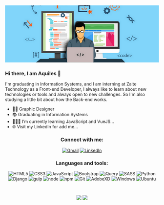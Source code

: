 <p align="center">
  <img src="https://raw.githubusercontent.com/aquilesfalcaoo/aquilesfalcaoo/master/Profile.png" />
</p>

### Hi there, I am Aquiles 👋

I'm graduating in Information Systems, and I am interning at Zaite Technology as a Front-end Developer, I always like to learn about new technologies or tools and always open to new challenges. So I'm also studying a little bit about how the Back-end works.

- 👩‍🎓 Graphic Designer
- 📚 Graduating in Information Systems
- 👨🏽‍💻 I’m currently learning JavaScript and VueJS...
- 🌐 Visit my LinkedIn for add me...

<h3 align="center">Connect with me:</h3>
<p align="center">
  <a href="mailto:aquilesfalcaoo@gmail.com" alt="Gmail">
  <img alt="Gmail" src="https://img.shields.io/badge/Gmail-D14836?style=for-the-badge&logo=gmail&logoColor=white" /></a>
  <a href="https://www.linkedin.com/in/aquilesfalcaoo/" alt="Linkedin">
  <img alt="LinkedIn" src="https://img.shields.io/badge/linkedin%20-%230077B5.svg?&style=for-the-badge&logo=linkedin&logoColor=white"/></a>
</p>

<h3 align="center">Languages and tools:</h3>
<p align="center">
  <img alt="HTML5" src="https://img.shields.io/badge/html5%20-%23E34F26.svg?&style=for-the-badge&logo=html5&logoColor=white"/>
  <img alt="CSS3" src="https://img.shields.io/badge/css3%20-%231572B6.svg?&style=for-the-badge&logo=css3&logoColor=white"/>
  <img alt="JavaScript" src="https://img.shields.io/badge/javascript%20-%23323330.svg?&style=for-the-badge&logo=javascript&logoColor=%23F7DF1E"/>
  <img alt="Bootstrap" src="https://img.shields.io/badge/bootstrap%20-%23563D7C.svg?&style=for-the-badge&logo=bootstrap&logoColor=white"/>
  <img alt="jQuery" src="https://img.shields.io/badge/jquery-%230769AD.svg?style=for-the-badge&logo=jquery&logoColor=white"/>
  <img alt="SASS" src="https://img.shields.io/badge/SASS%20-hotpink.svg?&style=for-the-badge&logo=SASS&logoColor=white"/>
  <img alt="Python" src="https://img.shields.io/badge/python%20-%2314354C.svg?&style=for-the-badge&logo=python&logoColor=white"/>
  <img alt="Django" src="https://img.shields.io/badge/django%20-%23092E20.svg?&style=for-the-badge&logo=django&logoColor=white"/>
  <img alt="gulp" src="https://img.shields.io/badge/GULP-%23CF4647.svg?style=for-the-badge&logo=gulp&logoColor=white" />
  <img alt="node" src="https://img.shields.io/badge/node.js-6DA55F?style=for-the-badge&logo=node.js&logoColor=white" />
  <img alt="npm" src="https://img.shields.io/badge/NPM-%23000000.svg?style=for-the-badge&logo=npm&logoColor=white" />
  <img alt="Git" src="https://img.shields.io/badge/git%20-%23F05033.svg?&style=for-the-badge&logo=git&logoColor=white"/>
  <img alt="AdobeXD" src="https://img.shields.io/badge/Adobe%20XD-470137?style=for-the-badge&logo=Adobe%20XD&logoColor=#FF61F6" />
  <img alt="Windows" src="https://img.shields.io/badge/Windows-0078D6?style=for-the-badge&logo=windows&logoColor=white" />
  <img alt="Ubuntu" src="https://img.shields.io/badge/Ubuntu-E95420?style=for-the-badge&logo=ubuntu&logoColor=white" />
</p><br>

<p align = "center">
  <img src = "https://github-readme-stats.vercel.app/api?username=aquilesfalcaoo&show_icons=true&theme=dark&line_height=33">
  <img src = "https://github-readme-stats.vercel.app/api/top-langs/?username=aquilesfalcaoo&hide=java,css,html&theme=dark&line_height=35">
</p>

